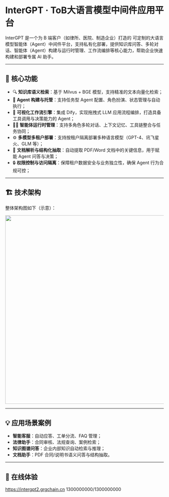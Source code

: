 # InterGPT · ToB大语言模型中间件应用平台

InterGPT 是一个为 B 端客户（如律所、医院、制造企业）打造的 可定制的大语言模型智能体（Agent）中间件平台，支持私有化部署，提供知识库问答、多轮对话、智能体（Agent）构建与运行时管理、工作流编排等核心能力，帮助企业快速构建和部署专属 AI 助手。

---

## 🧠 核心功能

- 🔍 **知识库语义检索**：基于 Milvus + BGE 模型，支持精准的文本向量化检索；
- 🧩 **Agent 构建与托管**：支持任务型 Agent 配置、角色扮演、状态管理与自动执行；
- 🔧 **可视化工作流引擎**：集成 Dify，实现拖拽式 LLM 应用流程编排，打造具备工具调用与决策能力的 Agent；
- 🧑‍💻 **智能体运行时管理**：支持多角色多轮对话、上下文记忆、工具链整合与任务协同；
- ⚙️ **多模型多租户部署**：支持按租户隔离部署多种语言模型（GPT-4、讯飞星火、GLM 等）；
- 📄 **文档解析与结构化抽取**：自动提取 PDF/Word 文档中的关键信息，用于赋能 Agent 问答与决策；
- 🔒 **权限控制与访问隔离**：保障租户数据安全与业务独立性，确保 Agent 行为合规可控；

---

## 🏗 技术架构

整体架构图如下（示意）：
<p align="center">
  <img src="https://inter-gpt-data.oss-cn-shanghai.aliyuncs.com/interGPT%E6%9E%B6%E6%9E%84%E5%9B%BE.png" width="600">
</p>


---

## 💡 应用场景案例

- **智能客服**：自动应答、工单分流、FAQ 管理；
- **法律助手**：合同审核、法规查询、案例检索；
- **知识图谱问答**：企业内部知识自动检索与推理；
- **文档助手**：PDF 合同/说明书语义问答与结构抽取。

---

## 🚀 在线体验

https://intergpt2.grgchain.cn
1300000000/1300000000
